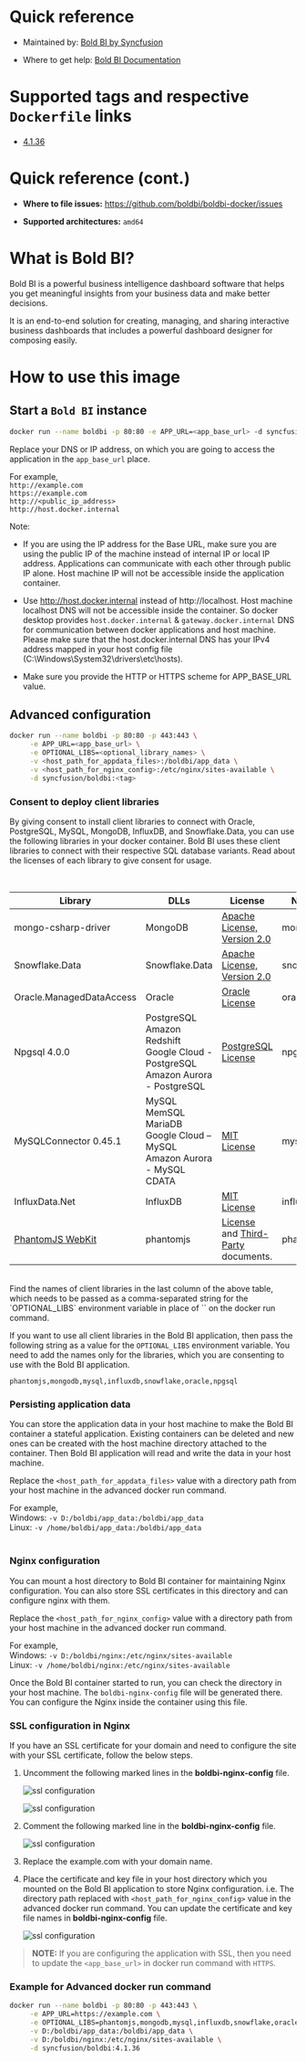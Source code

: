 # Quick reference

* Maintained by: [Bold BI by Syncfusion](https://www.boldbi.com)

* Where to get help: [Bold BI Documentation](https://www.boldbi.com/documentation)

# Supported tags and respective `Dockerfile` links

* [4.1.36](https://github.com/boldbi/boldbi-docker/blob/v4.1.36/dockerfile)

# Quick reference (cont.)

* **Where to file issues:** https://github.com/boldbi/boldbi-docker/issues

* **Supported architectures:** `amd64`

# What is Bold BI?

Bold BI is a powerful business intelligence dashboard software that helps you get meaningful insights from your business data and make better decisions.

It is an end-to-end solution for creating, managing, and sharing interactive business dashboards that includes a powerful dashboard designer for composing easily.

# How to use this image

## Start a `Bold BI` instance

```sh
docker run --name boldbi -p 80:80 -e APP_URL=<app_base_url> -d syncfusion/boldbi:<tag>
```

Replace your DNS or IP address, on which you are going to access the application in the `app_base_url` place.
    
For example, <br/>
    `http://example.com` <br/>
    `https://example.com` <br/>
    `http://<public_ip_address>` <br/>
    `http://host.docker.internal` <br/>


Note:
* If you are using the IP address for the Base URL, make sure you are using the public IP of the machine instead of internal IP or local IP address. Applications can communicate with each other through public IP alone. Host machine IP will not be accessible inside the application container.

* Use http://host.docker.internal instead of http://localhost. Host machine localhost DNS will not be accessible inside the container. So docker desktop provides `host.docker.internal` & `gateway.docker.internal` DNS for communication between docker applications and host machine. Please make sure that the host.docker.internal DNS has your IPv4 address mapped in your host config file (C:\Windows\System32\drivers\etc\hosts).

* Make sure you provide the HTTP or HTTPS scheme for APP_BASE_URL value.


## Advanced configuration


```sh
docker run --name boldbi -p 80:80 -p 443:443 \
     -e APP_URL=<app_base_url> \
     -e OPTIONAL_LIBS=<optional_library_names> \
     -v <host_path_for_appdata_files>:/boldbi/app_data \
     -v <host_path_for_nginx_config>:/etc/nginx/sites-available \
     -d syncfusion/boldbi:<tag>
```

### Consent to deploy client libraries

By giving consent to install client libraries to connect with Oracle, PostgreSQL, MySQL, MongoDB, InfluxDB, and Snowflake.Data, you can use the following libraries in your docker container. Bold BI uses these client libraries to connect with their respective SQL database variants. Read about the licenses of each library to give consent for usage. 

<br/>

| Library                   | DLLs           | License       | Name         |
| -------------             | ------------- | ------------- |------------- |
| mongo-csharp-driver       | MongoDB       | [Apache License, Version 2.0](https://github.com/mongodb/mongo-csharp-driver/blob/master/License.txt) | mongodb |
| Snowflake.Data            | Snowflake.Data| [Apache License, Version 2.0](https://github.com/snowflakedb/snowflake-connector-net/blob/master/LICENSE) | snowflake |
| Oracle.ManagedDataAccess  | Oracle        | [Oracle License](https://www.oracle.com/downloads/licenses/distribution-license.html) | oracle |
| Npgsql 4.0.0              | PostgreSQL <br/> Amazon Redshift <br/>Google Cloud - PostgreSQL <br/> Amazon Aurora - PostgreSQL | [PostgreSQL License](https://github.com/npgsql/npgsql/blob/main/LICENSE) | npgsql        |
| MySQLConnector 0.45.1     | MySQL <br/> MemSQL <br/> MariaDB <br/> Google Cloud – MySQL <br/> Amazon Aurora - MySQL <br/> CDATA | [MIT License](https://github.com/mysql-net/MySqlConnector/blob/master/LICENSE) | mysql         |
| InfluxData.Net            | InfluxDB | [MIT License](https://github.com/pootzko/InfluxData.Net/blob/master/LICENSE) | influxdb      |
| [PhantomJS WebKit](https://phantomjs.org)          | phantomjs | [License](https://github.com/ariya/phantomjs/blob/master/LICENSE.BSD) and [Third-Party](https://github.com/ariya/phantomjs/blob/master/third-party.txt) documents. | phantomjs     |

<br/>
Find the names of client libraries in the last column of the above table, which needs to be passed as a comma-separated string for the `OPTIONAL_LIBS` environment variable in place of `<optional_library_names>` on the docker run command.

If you want to use all client libraries in the Bold BI application, then pass the following string as a value for the `OPTIONAL_LIBS` environment variable. You need to add the names only for the libraries, which you are consenting to use with the Bold BI application.

`phantomjs,mongodb,mysql,influxdb,snowflake,oracle,npgsql`


### Persisting application data

You can store the application data in your host machine to make the Bold BI container a stateful application. Existing containers can be deleted and new ones can be created with the host machine directory attached to the container. Then Bold BI application will read and write the data in your host machine.

Replace the `<host_path_for_appdata_files>` value with a directory path from your host machine in the advanced docker run command.

For example,<br/>
Windows: `-v D:/boldbi/app_data:/boldbi/app_data`<br/>
Linux: `-v /home/boldbi/app_data:/boldbi/app_data`
<br/><br/>

### Nginx configuration

You can mount a host directory to Bold BI container for maintaining Nginx configuration. You can also store SSL certificates in this directory and can configure nginx with them.

Replace the `<host_path_for_nginx_config>` value with a directory path from your host machine in the advanced docker run command.

For example,<br/>
Windows: `-v D:/boldbi/nginx:/etc/nginx/sites-available`<br/>
Linux: `-v /home/boldbi/nginx:/etc/nginx/sites-available`

Once the Bold BI container started to run, you can check the directory in your host machine. The `boldbi-nginx-config` file will be generated there. You can configure the Nginx inside the container using this file.


### SSL configuration in Nginx

If you have an SSL certificate for your domain and need to configure the site with your SSL certificate, follow the below steps.

1. Uncomment the following marked lines in the **boldbi-nginx-config** file.

    ![ssl configuration](images/uncomment_ssl_redirect.png)

    ![ssl configuration](images/uncomment_lines.png)

2. Comment the following marked line in the **boldbi-nginx-config** file.

    ![ssl configuration](images/comment_lines.png)

3. Replace the example.com with your domain name.

4. Place the certificate and key file in your host directory which you mounted on the Bold BI application to store Nginx configuration. i.e. The directory path replaced with `<host_path_for_nginx_config>` value in the advanced docker run command. You can update the certificate and key file names in **boldbi-nginx-config** file.

    ![ssl configuration](images/ssl_certificate_name.png)

> **NOTE:** If you are configuring the application with SSL, then you need to update the `<app_base_url>` in docker run command with `HTTPS`.


### Example for Advanced docker run command

```sh
docker run --name boldbi -p 80:80 -p 443:443 \
     -e APP_URL=https://example.com \
     -e OPTIONAL_LIBS=phantomjs,mongodb,mysql,influxdb,snowflake,oracle,npgsql \
     -v D:/boldbi/app_data:/boldbi/app_data \
     -v D:/boldbi/nginx:/etc/nginx/sites-available \
     -d syncfusion/boldbi:4.1.36
```